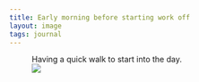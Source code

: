 ```yaml
---
title: Early morning before starting work off
layout: image
tags: journal
---
```

<figure>
<figcaption>Having a quick walk to start into the day.</figcaption>
<img src="/img/journal/IMG_1251D.jpg">
</figure>